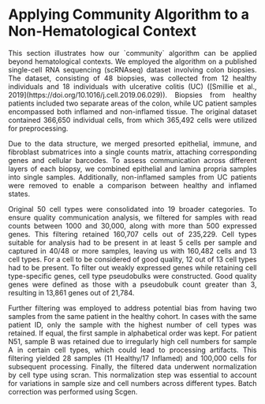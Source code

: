# Applying Community Algorithm to a Non-Hematological Context
<div align='justify'>
This section illustrates how our `community` algorithm can be applied beyond hematological contexts. We employed the algorithm on a published single-cell RNA sequencing (scRNAseq) dataset involving colon biopsies. The dataset, consisting of 48 biopsies, was collected from 12 healthy individuals and 18 individuals with ulcerative colitis (UC) ([Smillie et al., 2019](https://doi.org/10.1016/j.cell.2019.06.029)). Biopsies from healthy patients included two separate areas of the colon, while UC patient samples encompassed both inflamed and non-inflamed tissue. The original dataset contained 366,650 individual cells, from which 365,492 cells were utilized for preprocessing.

Due to the data structure, we merged presorted epithelial, immune, and fibroblast submatrices into a single counts matrix, attaching corresponding genes and cellular barcodes. To assess communication across different layers of each biopsy, we combined epithelial and lamina propria samples into single samples. Additionally, non-inflamed samples from UC patients were removed to enable a comparison between healthy and inflamed states.

Original 50 cell types were consolidated into 19 broader categories. To ensure quality communication analysis, we filtered for samples with read counts between 1000 and 30,000, along with more than 500 expressed genes. This filtering retained 160,707 cells out of 235,229. Cell types suitable for analysis had to be present in at least 5 cells per sample and captured in 40/48 or more samples, leaving us with 160,482 cells and 13 cell types. For a cell to be considered of good quality, 12 out of 13 cell types had to be present. To filter out weakly expressed genes while retaining cell type-specific genes, cell type pseudobulks were constructed. Good quality genes were defined as those with a pseudobulk count greater than 3, resulting in 13,861 genes out of 21,784.

Further filtering was employed to address potential bias from having two samples from the same patient in the healthy cohort. In cases with the same patient ID, only the sample with the highest number of cell types was retained. If equal, the first sample in alphabetical order was kept. For patient N51, sample B was retained due to irregularly high cell numbers for sample A in certain cell types, which could lead to processing artifacts. This filtering yielded 28 samples (11 Healthy/17 Inflamed) and 100,000 cells for subsequent processing. Finally, the filtered data underwent normalization by cell type using scran. This normalization step was essential to account for variations in sample size and cell numbers across different types. Batch correction was performed using Scgen.</div>
